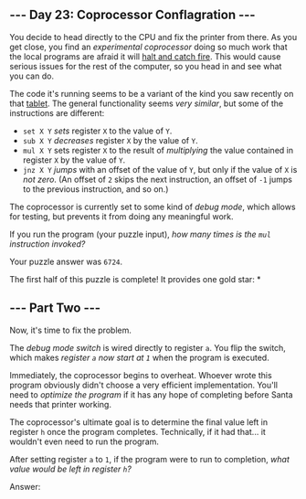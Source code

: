 --- Day 23: Coprocessor Conflagration ---
-----------------------------------------

You decide to head directly to the CPU and fix the printer from there.
As you get close, you find an *experimental coprocessor* doing so much
work that the local programs are afraid it will [halt and catch fire].
This would cause serious issues for the rest of the computer, so you
head in and see what you can do.

The code it's running seems to be a variant of the kind you saw recently
on that [tablet]. The general functionality seems *very similar*, but
some of the instructions are different:

-   `set X Y` *sets* register `X` to the value of `Y`.
-   `sub X Y` *decreases* register `X` by the value of `Y`.
-   `mul X Y` sets register `X` to the result of *multiplying* the value
    contained in register `X` by the value of `Y`.
-   `jnz X Y` *jumps* with an offset of the value of `Y`, but only if
    the value of `X` is *not zero*. (An offset of `2` skips the next
    instruction, an offset of `-1` jumps to the previous instruction,
    and so on.)

The coprocessor is currently set to some kind of *debug mode*, which
allows for testing, but prevents it from doing any meaningful work.

If you run the program (your puzzle input), *how many times is the `mul`
instruction invoked?*

Your puzzle answer was `6724`.

The first half of this puzzle is complete! It provides one gold star: \*

--- Part Two ---
----------------

Now, it's time to fix the problem.

The *debug mode switch* is wired directly to register `a`. You flip the
switch, which makes *register `a` now start at `1`* when the program is
executed.

Immediately, the coprocessor begins to overheat. Whoever wrote this
program obviously didn't choose a very efficient implementation. You'll
need to *optimize the program* if it has any hope of completing before
Santa needs that printer working.

The coprocessor's ultimate goal is to determine the final value left in
register `h` once the program completes. Technically, if it had that...
it wouldn't even need to run the program.

After setting register `a` to `1`, if the program were to run to
completion, *what value would be left in register `h`?*

Answer:

  [halt and catch fire]: https://en.wikipedia.org/wiki/Halt_and_Catch_Fire
  [tablet]: 18
